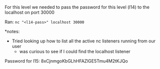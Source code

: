 For this level we needed to pass the password for this level (l14) to the localhost on port 30000

Ran:
`nc "<l14-pass>" localhost 30000`

*notes:
- Tried looking up how to list all the active nc listeners running from our user
  - was curious to see if I could find the localhost listener

Password for l15:
8xCjnmgoKbGLhHFAZlGE5Tmu4M2tKJQo

